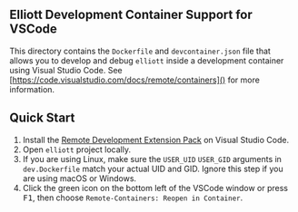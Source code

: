 ## Elliott Development Container Support for VSCode

This directory contains the `Dockerfile` and `devcontainer.json` file
that allows you to develop and debug `elliott` inside a development container
using Visual Studio Code. See [https://code.visualstudio.com/docs/remote/containers]() for more information.

## Quick Start

1. Install the [Remote Development Extension Pack][] on Visual Studio Code.
2. Open `elliott` project locally.
3. If you are using Linux, make sure the `USER_UID` `USER_GID` arguments in `dev.Dockerfile` match your actual UID and GID. Ignore this step if you are using macOS or Windows.
4. Click the green icon on the bottom left of the VSCode window or press <kbd>F1</kbd>, then choose `Remote-Containers: Reopen in Container`.

[Remote Development Extension Pack]: https://marketplace.visualstudio.com/items?itemName=ms-vscode-remote.vscode-remote-extensionpack
